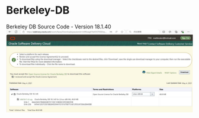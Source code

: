 # Berkeley-DB
Berkeley DB Source Code - Version 18.1.40
![Berkeley DB 18.1.40](https://github.com/matiter/Berkeley-DB/blob/main/Berkeley_DB_18.1.40.jpg)

